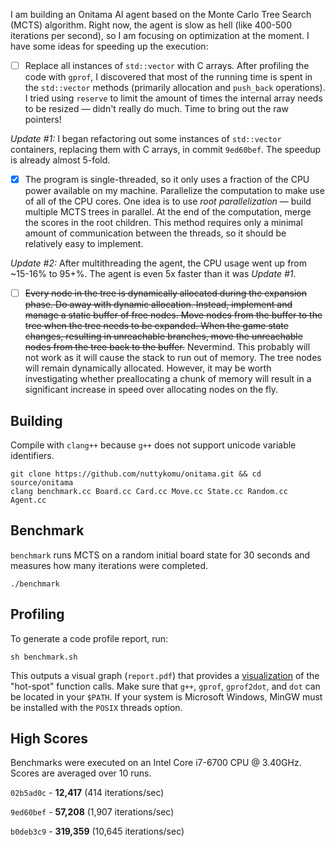 I am building an Onitama AI agent based on the Monte Carlo Tree Search (MCTS) algorithm. Right now, the agent is slow as hell (like 400-500 iterations per second), so I am focusing on optimization at the moment. I have some ideas for speeding up the execution:

- [ ] Replace all instances of `std::vector` with C arrays. After profiling the code with `gprof`, I discovered that most of the running time is spent in the `std::vector` methods (primarily allocation and `push_back` operations). I tried using `reserve` to limit the amount of times the internal array needs to be resized — didn't really do much. Time to bring out the raw pointers!

*Update #1:* I began refactoring out some instances of `std::vector` containers, replacing them with C arrays, in commit `9ed60bef`. The speedup is already almost 5-fold.

- [x] The program is single-threaded, so it only uses a fraction of the CPU power available on my machine. Parallelize the computation to make use of all of the CPU cores. One idea is to use *root parallelization* — build multiple MCTS trees in parallel. At the end of the computation, merge the scores in the root children. This method requires only a minimal amount of communication between the threads, so it should be relatively easy to implement.

*Update #2:* After multithreading the agent, the CPU usage went up from ~15-16% to 95+%. The agent is even 5x faster than it was *Update #1*.

- [ ] ~~Every node in the tree is dynamically allocated during the expansion phase. Do away with dynamic allocation. Instead, implement and manage a static buffer of free nodes. Move nodes from the buffer to the tree when the tree needs to be expanded. When the game state changes, resulting in unreachable branches, move the unreachable nodes from the tree back to the buffer.~~ Nevermind. This probably will not work as it will cause the stack to run out of memory. The tree nodes will remain dynamically allocated. However, it may be worth investigating whether preallocating a chunk of memory will result in a significant increase in speed over allocating nodes on the fly.

## Building

Compile with `clang++` because `g++` does not support unicode variable identifiers.

```
git clone https://github.com/nuttykomu/onitama.git && cd source/onitama
clang benchmark.cc Board.cc Card.cc Move.cc State.cc Random.cc Agent.cc
```

## Benchmark

`benchmark` runs MCTS on a random initial board state for 30 seconds and measures how many iterations were completed.

```
./benchmark
```

## Profiling

To generate a code profile report, run:

```
sh benchmark.sh
```

This outputs a visual graph (`report.pdf`) that provides a [visualization](https://github.com/jrfonseca/gprof2dot#output) of the "hot-spot" function calls. Make sure that `g++`, `gprof`, `gprof2dot`, and `dot` can be located in your `$PATH`. If your system is Microsoft Windows, MinGW must be installed with the `POSIX` threads option.

## High Scores

Benchmarks were executed on an Intel Core i7-6700 CPU @ 3.40GHz. Scores are averaged over 10 runs.

`02b5ad0c` - **12,417** (414 iterations/sec)

`9ed60bef` - **57,208** (1,907 iterations/sec)

`b0deb3c9` - **319,359** (10,645 iterations/sec)